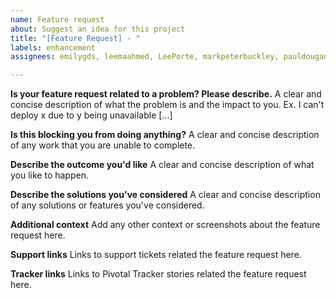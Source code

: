 ```yaml
---
name: Feature request
about: Suggest an idea for this project
title: "[Feature Request] - "
labels: enhancement
assignees: emilygds, leemaahmed, LeePorte, markpeterbuckley, pauldougan

---
```


**Is your feature request related to a problem? Please describe.**
A clear and concise description of what the problem is and the impact to you. Ex. I can't deploy x due to y being unavailable [...]

**Is this blocking you from doing anything?**
A clear and concise description of any work that you are unable to complete.

**Describe the outcome you'd like**
A clear and concise description of what you like to happen.

**Describe the solutions you've considered**
A clear and concise description of any solutions or features you've considered.

**Additional context**
Add any other context or screenshots about the feature request here.

**Support links**
Links to support tickets related the feature request here.

**Tracker links**
Links to Pivotal Tracker stories related the feature request here.
